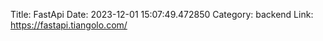 Title: FastApi
Date: 2023-12-01 15:07:49.472850
Category: backend
Link: https://fastapi.tiangolo.com/
